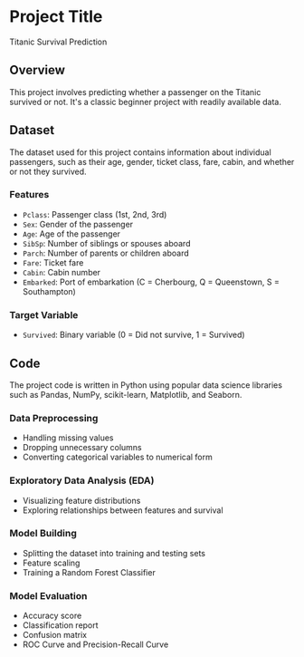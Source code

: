 
# Project Title

Titanic Survival Prediction

## Overview

This project involves predicting whether a passenger on the Titanic survived or not. It's a classic beginner project with readily available data.

## Dataset

The dataset used for this project contains information about individual passengers, such as their age, gender, ticket class, fare, cabin, and whether or not they survived.

### Features

- `Pclass`: Passenger class (1st, 2nd, 3rd)
- `Sex`: Gender of the passenger
- `Age`: Age of the passenger
- `SibSp`: Number of siblings or spouses aboard
- `Parch`: Number of parents or children aboard
- `Fare`: Ticket fare
- `Cabin`: Cabin number
- `Embarked`: Port of embarkation (C = Cherbourg, Q = Queenstown, S = Southampton)

### Target Variable

- `Survived`: Binary variable (0 = Did not survive, 1 = Survived)

## Code

The project code is written in Python using popular data science libraries such as Pandas, NumPy, scikit-learn, Matplotlib, and Seaborn.

### Data Preprocessing

- Handling missing values
- Dropping unnecessary columns
- Converting categorical variables to numerical form

### Exploratory Data Analysis (EDA)

- Visualizing feature distributions
- Exploring relationships between features and survival

### Model Building

- Splitting the dataset into training and testing sets
- Feature scaling
- Training a Random Forest Classifier

### Model Evaluation

- Accuracy score
- Classification report
- Confusion matrix
- ROC Curve and Precision-Recall Curve



